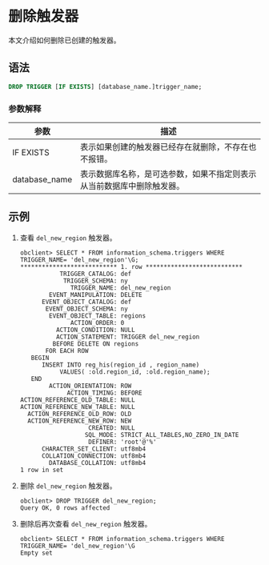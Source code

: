 # 删除触发器

本文介绍如何删除已创建的触发器。

## 语法

```sql
DROP TRIGGER [IF EXISTS] [database_name.]trigger_name;
```

### 参数解释

|      参数       |                 描述                  |
|---------------|-------------------------------------|
| IF EXISTS     | 表示如果创建的触发器已经存在就删除，不存在也不报错。          |
| database_name | 表示数据库名称，是可选参数，如果不指定则表示从当前数据库中删除触发器。 |

## 示例

1. 查看 `del_new_region` 触发器。

   ```unknow
   obclient> SELECT * FROM information_schema.triggers WHERE TRIGGER_NAME= 'del_new_region'\G;
   *************************** 1. row ***************************
              TRIGGER_CATALOG: def
               TRIGGER_SCHEMA: ny
                 TRIGGER_NAME: del_new_region
           EVENT_MANIPULATION: DELETE
         EVENT_OBJECT_CATALOG: def
          EVENT_OBJECT_SCHEMA: ny
           EVENT_OBJECT_TABLE: regions
                 ACTION_ORDER: 0
             ACTION_CONDITION: NULL
             ACTION_STATEMENT: TRIGGER del_new_region
            BEFORE DELETE ON regions
          FOR EACH ROW
      BEGIN
         INSERT INTO reg_his(region_id , region_name)
              VALUES( :old.region_id, :old.region_name);
      END
           ACTION_ORIENTATION: ROW
                ACTION_TIMING: BEFORE
   ACTION_REFERENCE_OLD_TABLE: NULL
   ACTION_REFERENCE_NEW_TABLE: NULL
     ACTION_REFERENCE_OLD_ROW: OLD
     ACTION_REFERENCE_NEW_ROW: NEW
                      CREATED: NULL
                     SQL_MODE: STRICT_ALL_TABLES,NO_ZERO_IN_DATE
                      DEFINER: 'root'@'%'
         CHARACTER_SET_CLIENT: utf8mb4
         COLLATION_CONNECTION: utf8mb4
           DATABASE_COLLATION: utf8mb4
   1 row in set
   ```

2. 删除 `del_new_region` 触发器。

   ```unknow
   obclient> DROP TRIGGER del_new_region;
   Query OK, 0 rows affected
   ```

3. 删除后再次查看 `del_new_region` 触发器。

   ```unknow
   obclient> SELECT * FROM information_schema.triggers WHERE TRIGGER_NAME= 'del_new_region'\G
   Empty set
   ```
